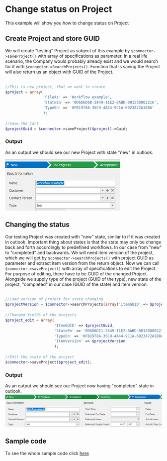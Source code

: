 # Change status on Project
This example will show you how to change status on Project

## Create Project and store GUID
We will create "testing" Project as subject of this example by  ```$connector->saveProject()``` with array of specifications as parameter. In a real life scenario, the Company would probably already exist and we would search for it with ```$connector->SearchProjects()```. Function that is saving the Project will also return us an object with GUID of the Project.
```php

//This is new project, that we want to create
$project = array(
                 'FileAs' => 'Workflow example',
                 'StateEn' => '0D6D6D0B-2849-11E2-8ABD-00155D002216',
                 'TypeEn' => '0FB1978A-35C9-4A44-9C1A-6923A72A188A'
                 );

//Save the Cart
$projectGuid = $connector->saveProject($project)->Guid;

```
### Output
As an output we should see our new Project with state "new" in outlook.

![example output](Images/sample_output_company.PNG)

## Changing the status
Our testing Project was created with "new" state, similar to if it was created in outlook. Important thing about states is that the state may only be change back and forth accordingly to predefined workflows. In our case from "new" to "completed" and backwards. We will need item version of the project, which we will get by ```$connector->searchProjects()``` with project GUID as parameter and extract item version from the return object. Now we can call ```$connector->saveProject()``` with array of specifications to edit the Project. For purpose of editing, there have to be GUID of the changed Project. Alongside we supply type of the project (GUID of the type), new state of the project, "completed" in our case (GUID of the state) and item version.
```php

//Load version of project for state changing
$projectVersion = $connector->searchProjects(array('ItemGUID' => $projectGuid))->Data[0]->ItemVersion + 1;

//Changed fields of the projects
$project_edit = array(
                      'ItemGUID' => $projectGuid,
                      'StateEn' => '0D6D6D11-2849-11E2-8ABD-00155D002216',
                      'TypeEn' => '0FB1978A-35C9-4A44-9C1A-6923A72A188A',
                      'ItemVersion' => $projectVersion
                      );

//Edit the state of the project
$connector->saveProject($project_edit);

```
### Output
As an output we should see our Project now having "completed" state in outlook.
![example output](Images/sample_output_state.PNG)

## Sample code
To see the whole sample code click [here](sample_code.php)